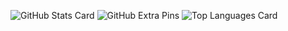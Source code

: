 ![GitHub Stats Card](https://github-readme-stats.vercel.app/api?username=SIA-tfwang)
![GitHub Extra Pins](https://github-readme-stats.vercel.app/api/pin/?username=SIA-tfwang)
![Top Languages Card](https://github-readme-stats.vercel.app/api/top-langs/?username=SIA-tfwang)
